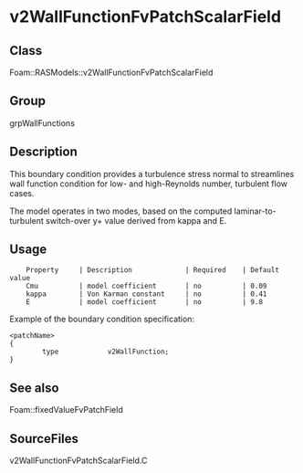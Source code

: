 # v2WallFunctionFvPatchScalarField 
## Class
Foam::RASModels::v2WallFunctionFvPatchScalarField

## Group
grpWallFunctions

## Description
This boundary condition provides a turbulence stress normal to streamlines
wall function condition for low- and high-Reynolds number, turbulent flow
cases.

The model operates in two modes, based on the computed laminar-to-turbulent
switch-over y+ value derived from kappa and E.


## Usage

        Property     | Description             | Required    | Default value
        Cmu          | model coefficient       | no          | 0.09
        kappa        | Von Karman constant     | no          | 0.41
        E            | model coefficient       | no          | 9.8


Example of the boundary condition specification:
```
<patchName>
{
        type            v2WallFunction;
}
```

## See also
Foam::fixedValueFvPatchField

## SourceFiles
v2WallFunctionFvPatchScalarField.C

